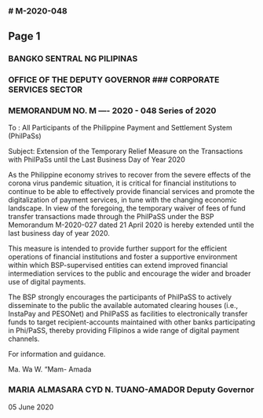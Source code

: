 ### # M-2020-048

## Page 1

### BANGKO SENTRAL NG PILIPINAS

### OFFICE OF THE DEPUTY GOVERNOR ### CORPORATE SERVICES SECTOR

### MEMORANDUM NO. M —- 2020 - 048 Series of 2020

To : All Participants of the Philippine Payment and Settlement System (PhilPaSs)

Subject: Extension of the Temporary Relief Measure on the Transactions with PhilPaSs until the Last Business Day of Year 2020

As the Philippine economy strives to recover from the severe effects of the corona virus pandemic situation, it is critical for financial institutions to continue to be able to effectively provide financial services and promote the digitalization of payment services, in tune with the changing economic landscape. In view of the foregoing, the temporary waiver of fees of fund transfer transactions made through the PhilPaSS under the BSP Memorandum M-2020-027 dated 21 April 2020 is hereby extended until the last business day of year 2020.

This measure is intended to provide further support for the efficient operations of financial institutions and foster a supportive environment within which BSP-supervised entities can extend improved financial intermediation services to the public and encourage the wider and broader use of digital payments.

The BSP strongly encourages the participants of PhilPaSS to actively disseminate to the public the available automated clearing houses (i.e., InstaPay and PESONet) and PhilPaSS as facilities to electronically transfer funds to target recipient-accounts maintained with other banks participating in Phi/PaSS, thereby providing Filipinos a wide range of digital payment channels.

For information and guidance.

Ma. Wa W. “Mam- Amada

### MARIA ALMASARA CYD N. TUANO-AMADOR Deputy Governor

05 June 2020 